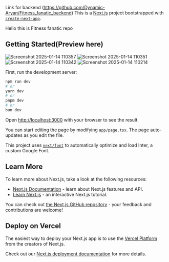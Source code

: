 Link for backend (https://github.com/Dynamic-Aryan/Fitness_fanatic_backend)
This is a [Next.js](https://nextjs.org/) project bootstrapped with [`create-next-app`](https://github.com/vercel/next.js/tree/canary/packages/create-next-app).

Hello this is Fitness fanatic repo

## Getting Started(Preview here)
![Screenshot 2025-01-14 110357](https://github.com/user-attachments/assets/64f94c4a-b195-450b-acc8-bfda56e2e53c)
![Screenshot 2025-01-14 110351](https://github.com/user-attachments/assets/9ea58caa-746b-4414-8fc0-827c7c0e7cd7)
![Screenshot 2025-01-14 110342](https://github.com/user-attachments/assets/2bf8ddfe-2ae2-4b2f-a614-340a022c1ea7)
![Screenshot 2025-01-14 110214](https://github.com/user-attachments/assets/5919869d-4ebb-454c-a68c-bc07a4c3ec0d)



First, run the development server:

```bash
npm run dev
# or
yarn dev
# or
pnpm dev
# or
bun dev
```

Open [http://localhost:3000](http://localhost:3000) with your browser to see the result.

You can start editing the page by modifying `app/page.tsx`. The page auto-updates as you edit the file.

This project uses [`next/font`](https://nextjs.org/docs/basic-features/font-optimization) to automatically optimize and load Inter, a custom Google Font.

## Learn More

To learn more about Next.js, take a look at the following resources:

- [Next.js Documentation](https://nextjs.org/docs) - learn about Next.js features and API.
- [Learn Next.js](https://nextjs.org/learn) - an interactive Next.js tutorial.

You can check out [the Next.js GitHub repository](https://github.com/vercel/next.js/) - your feedback and contributions are welcome!

## Deploy on Vercel

The easiest way to deploy your Next.js app is to use the [Vercel Platform](https://vercel.com/new?utm_medium=default-template&filter=next.js&utm_source=create-next-app&utm_campaign=create-next-app-readme) from the creators of Next.js.

Check out our [Next.js deployment documentation](https://nextjs.org/docs/deployment) for more details.
